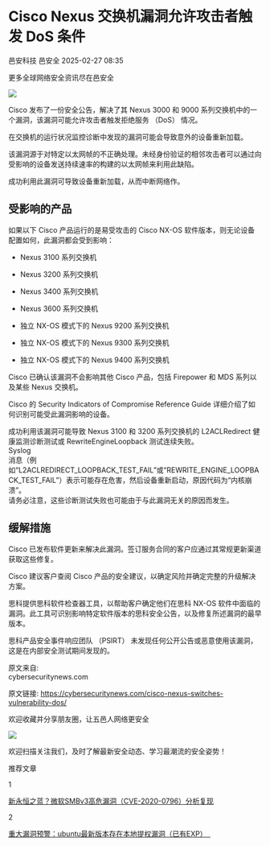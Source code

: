 #  Cisco Nexus 交换机漏洞允许攻击者触发 DoS 条件   
邑安科技  邑安全   2025-02-27 08:35  
  
更多全球网络安全资讯尽在邑安全  
  
![](https://mmbiz.qpic.cn/mmbiz_png/1N39PtINn8uG8iboql72V37wncP4M0cMD7UjhHTXJa9YqLibqFMkInUUhvkWbqeYjK1apILFzvFF5QQ45KvsTh6w/640?wx_fmt=png&from=appmsg "")  
  
Cisco 发布了一份安全公告，解决了其 Nexus 3000 和 9000 系列交换机中的一个漏洞，该漏洞可能允许攻击者触发拒绝服务 （DoS） 情况。  
  
在交换机的运行状况监控诊断中发现的漏洞可能会导致意外的设备重新加载。  
  
该漏洞源于对特定以太网帧的不正确处理。未经身份验证的相邻攻击者可以通过向受影响的设备发送持续速率的构建的以太网帧来利用此缺陷。  
  
成功利用此漏洞可导致设备重新加载，从而中断网络作。  
##   
## 受影响的产品  
  
如果以下 Cisco 产品运行的是易受攻击的 Cisco NX-OS 软件版本，则无论设备配置如何，此漏洞都会受到影响：  
- Nexus 3100 系列交换机  
  
- Nexus 3200 系列交换机  
  
- Nexus 3400 系列交换机  
  
- Nexus 3600 系列交换机  
  
- 独立 NX-OS 模式下的 Nexus 9200 系列交换机  
  
- 独立 NX-OS 模式下的 Nexus 9300 系列交换机  
  
- 独立 NX-OS 模式下的 Nexus 9400 系列交换机  
  
Cisco 已确认该漏洞不会影响其他 Cisco 产品，包括 Firepower 和 MDS 系列以及某些 Nexus 交换机。  
  
Cisco 的 Security Indicators of Compromise Reference Guide 详细介绍了如何识别可能受此漏洞影响的设备。  
  
成功利用该漏洞可能导致 Nexus 3100 和 3200 系列交换机的 L2ACLRedirect 健康监测诊断测试或 RewriteEngineLoopback 测试连续失败。  
Syslog   
消息（例如“L2ACLREDIRECT_LOOPBACK_TEST_FAIL”或“REWRITE_ENGINE_LOOPBACK_TEST_FAIL”）表示可能存在危害，然后设备重新启动，原因代码为“内核崩溃”。  
请务必注意，这些诊断测试失败也可能由于与此漏洞无关的原因而发生。  
## 缓解措施  
  
Cisco 已发布软件更新来解决此漏洞。签订服务合同的客户应通过其常规更新渠道获取这些修复。  
  
Cisco 建议客户查阅 Cisco 产品的安全建议，以确定风险并确定完整的升级解决方案。  
  
思科提供思科软件检查器工具，以帮助客户确定他们在思科 NX-OS 软件中面临的漏洞。此工具可识别影响特定软件版本的思科安全公告，以及修复所述漏洞的最早版本。  
  
思科产品安全事件响应团队 （PSIRT） 未发现任何公开公告或恶意使用该漏洞，这是在内部安全测试期间发现的。  
  
原文来自:   
cybersecuritynews.com  
  
原文链接: https://cybersecuritynews.com/cisco-nexus-switches-vulnerability-dos/  
  
欢迎收藏并分享朋友圈，让五邑人网络更安全  
  
![](https://mmbiz.qpic.cn/mmbiz_jpg/1N39PtINn8tD9ic928O6vIrMg4fuib48e1TsRj9K9Cz7RZBD2jjVZcKm1N4QrZ4bwBKZic5crOdItOcdDicPd3yBSg/640?wx_fmt=jpeg "")  
  
欢迎扫描关注我们，及时了解最新安全动态、学习最潮流的安全姿势！  
  
推荐文章  
  
1  
  
[新永恒之蓝？微软SMBv3高危漏洞（CVE-2020-0796）分析复现](http://mp.weixin.qq.com/s?__biz=MzUyMzczNzUyNQ==&mid=2247488913&idx=1&sn=acbf595a4a80dcaba647c7a32fe5e06b&chksm=fa39554bcd4edc5dc90019f33746404ab7593dd9d90109b1076a4a73f2be0cb6fa90e8743b50&scene=21#wechat_redirect)  
  
  
2  
  
[重大漏洞预警：ubuntu最新版本存在本地提权漏洞（已有EXP）　](http://mp.weixin.qq.com/s?__biz=MzUyMzczNzUyNQ==&mid=2247483652&idx=1&sn=b2f2ec90db499e23cfa252e9ee743265&chksm=fa3941decd4ec8c83a268c3480c354a621d515262bcbb5f35e1a2dde8c828bdc7b9011cb5072&scene=21#wechat_redirect)  
  
  
  
  
  
